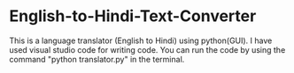 # English-to-Hindi-Text-Converter
This is a language translator (English to Hindi) using python(GUI).
I have used  visual studio code for writing code. You can run the code by using the command "python translator.py" in the terminal.

